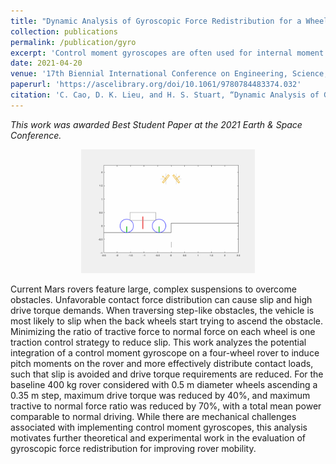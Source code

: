 ```yaml
---
title: "Dynamic Analysis of Gyroscopic Force Redistribution for a Wheeled Rover"
collection: publications
permalink: /publication/gyro
excerpt: 'Control moment gyroscopes are often used for internal moment control (attitude tracking) in low gravity environments. This work models and evaluates the application of a CMG to a wheeled rover for redistributing its wheel-contact loads to better climb large obstacles.'
date: 2021-04-20
venue: '17th Biennial International Conference on Engineering, Science, Construction, and Operations in Challenging Environments'
paperurl: 'https://ascelibrary.org/doi/10.1061/9780784483374.032'
citation: 'C. Cao, D. K. Lieu, and H. S. Stuart, “Dynamic Analysis of Gyroscopic Force Redistribution for a Wheeled Rover,” in Earth and Space 2021, Virtual Conference: American Society of Civil Engineers, Apr. 2021, pp. 318–327. doi: 10.1061/9780784483374.032.'
---
```


*This work was awarded Best Student Paper at the 2021 Earth & Space Conference.*

<!-- TODO: gif is not annotated  -->
<center> 
<img src="/images/gyro.gif"  width="55%"> 
</center>

Current Mars rovers feature large, complex suspensions to overcome obstacles. Unfavorable contact force distribution can cause slip and high drive torque demands. When traversing step-like obstacles, the vehicle is most likely to slip when the back wheels start trying to ascend the obstacle. Minimizing the ratio of tractive force to normal force on each wheel is one traction control strategy to reduce slip. This work analyzes the potential integration of a control moment gyroscope on a four-wheel rover to induce pitch moments on the rover and more effectively distribute contact loads, such that slip is avoided and drive torque requirements are reduced. For the baseline 400 kg rover considered with 0.5 m diameter wheels ascending a 0.35 m step, maximum drive torque was reduced by 40%, and maximum tractive to normal force ratio was reduced by 70%, with a total mean power comparable to normal driving. While there are mechanical challenges associated with implementing control moment gyroscopes, this analysis motivates further theoretical and experimental work in the evaluation of gyroscopic force redistribution for improving rover mobility.


